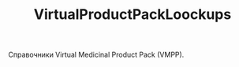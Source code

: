 ﻿---
layout: default
title: VirtualProductPackLoockups
position: 7
categories: 
tags: 
---

Справочники Virtual Medicinal Product Pack (VMPP).

 



 

 

